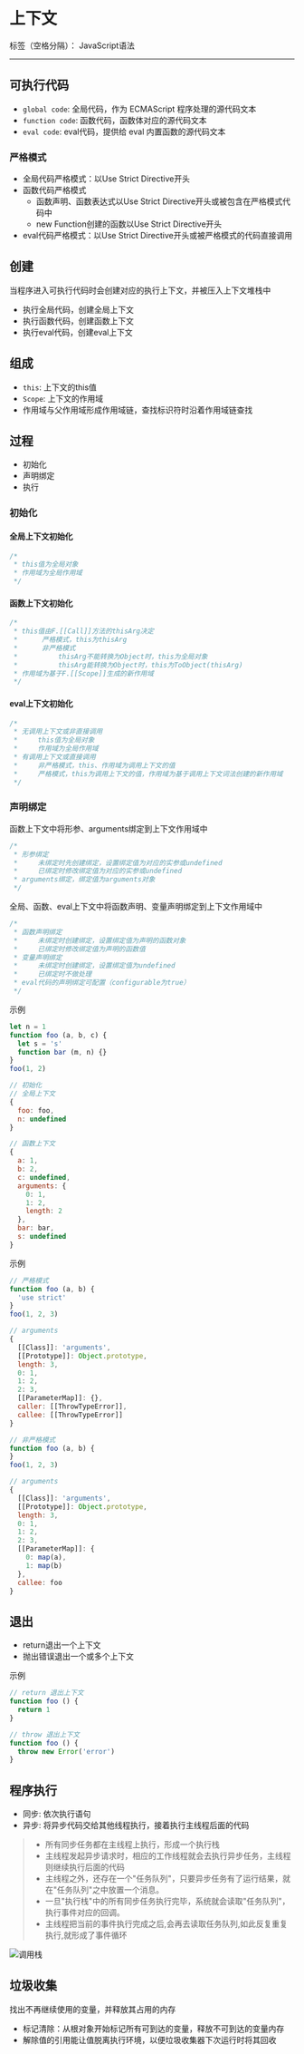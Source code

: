 # 上下文

标签（空格分隔）： JavaScript语法

---

## 可执行代码

* `global code`: 全局代码，作为 ECMAScript 程序处理的源代码文本
* `function code`: 函数代码，函数体对应的源代码文本
* `eval code`: eval代码，提供给 eval 内置函数的源代码文本

### 严格模式

* 全局代码严格模式：以Use Strict Directive开头
* 函数代码严格模式
  * 函数声明、函数表达式以Use Strict Directive开头或被包含在严格模式代码中
  * new Function创建的函数以Use Strict Directive开头
* eval代码严格模式：以Use Strict Directive开头或被严格模式的代码直接调用

## 创建

当程序进入可执行代码时会创建对应的执行上下文，并被压入上下文堆栈中

* 执行全局代码，创建全局上下文
* 执行函数代码，创建函数上下文
* 执行eval代码，创建eval上下文

## 组成

* `this`: 上下文的this值
* `Scope`: 上下文的作用域
 * 作用域与父作用域形成作用域链，查找标识符时沿着作用域链查找

## 过程

* 初始化
* 声明绑定
* 执行

### 初始化

#### 全局上下文初始化

```javascript
/*
 * this值为全局对象
 * 作用域为全局作用域
 */
```

#### 函数上下文初始化

```javascript
/*
 * this值由F.[[Call]]方法的thisArg决定
 *      严格模式，this为thisArg
 *      非严格模式
 *          thisArg不能转换为Object时，this为全局对象
 *          thisArg能转换为Object时，this为ToObject(thisArg)
 * 作用域为基于F.[[Scope]]生成的新作用域
 */
```

#### eval上下文初始化

```javascript
/*
 * 无调用上下文或非直接调用
 *     this值为全局对象
 *     作用域为全局作用域
 * 有调用上下文或直接调用
 *     非严格模式，this、作用域为调用上下文的值
 *     严格模式，this为调用上下文的值，作用域为基于调用上下文词法创建的新作用域
 */
```

### 声明绑定

函数上下文中将形参、arguments绑定到上下文作用域中

```javascript
/*
 * 形参绑定
 *     未绑定时先创建绑定，设置绑定值为对应的实参或undefined
 *     已绑定时修改绑定值为对应的实参或undefined
 * arguments绑定，绑定值为arguments对象
 */
```

全局、函数、eval上下文中将函数声明、变量声明绑定到上下文作用域中

```javascript
/*
 * 函数声明绑定
 *     未绑定时创建绑定，设置绑定值为声明的函数对象
 *     已绑定时修改绑定值为声明的函数值
 * 变量声明绑定
 *     未绑定时创建绑定，设置绑定值为undefined
 *     已绑定时不做处理
 * eval代码的声明绑定可配置（configurable为true）
 */
```

示例

```javascript
let n = 1
function foo (a, b, c) {
  let s = 's'
  function bar (m, n) {}
}
foo(1, 2)

// 初始化
// 全局上下文
{
  foo: foo,
  n: undefined
}

// 函数上下文
{
  a: 1,
  b: 2,
  c: undefined,
  arguments: {
    0: 1,
    1: 2,
    length: 2
  },
  bar: bar,
  s: undefined
}
```

示例

```javascript
// 严格模式
function foo (a, b) {
  'use strict'
}
foo(1, 2, 3)

// arguments
{
  [[Class]]: 'arguments',
  [[Prototype]]: Object.prototype,
  length: 3,
  0: 1,
  1: 2,
  2: 3,
  [[ParameterMap]]: {},
  caller: [[ThrowTypeError]],
  callee: [[ThrowTypeError]]
}

// 非严格模式
function foo (a, b) {
}
foo(1, 2, 3)

// arguments
{
  [[Class]]: 'arguments',
  [[Prototype]]: Object.prototype,
  length: 3,
  0: 1,
  1: 2,
  2: 3,
  [[ParameterMap]]: {
    0: map(a),
    1: map(b)
  },
  callee: foo
}
```

## 退出

* return退出一个上下文
* 抛出错误退出一个或多个上下文

示例

```javascript
// return 退出上下文
function foo () {
  return 1
}

// throw 退出上下文
function foo () {
  throw new Error('error')
}
```

## 程序执行

* 同步: 依次执行语句
* 异步: 将异步代码交给其他线程执行，接着执行主线程后面的代码

> * 所有同步任务都在主线程上执行，形成一个执行栈
> * 主线程发起异步请求时，相应的工作线程就会去执行异步任务，主线程则继续执行后面的代码
> * 主线程之外，还存在一个"任务队列"，只要异步任务有了运行结果，就在"任务队列"之中放置一个消息。
> * 一旦"执行栈"中的所有同步任务执行完毕，系统就会读取"任务队列"，执行事件对应的回调。
> * 主线程把当前的事件执行完成之后,会再去读取任务队列,如此反复重复执行,就形成了事件循环

![调用栈](https://raw.githubusercontent.com/wchaochao/images/master/gitbook-javascript-grammar/callstack.png)

## 垃圾收集

找出不再继续使用的变量，并释放其占用的内存

* 标记清除：从根对象开始标记所有可到达的变量，释放不可到达的变量内存
* 解除值的引用能让值脱离执行环境，以便垃圾收集器下次运行时将其回收

